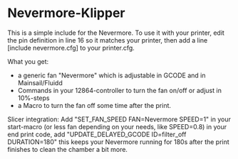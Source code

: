 # Nevermore-Klipper

This is a simple include for the Nevermore. To use it with your printer, edit
the pin definition in line 16 so it matches your printer, then add a line 
[include nevermore.cfg] to your printer.cfg.

What you get:
- a generic fan "Nevermore" which is adjustable in GCODE and in Mainsail/Fluidd
- Commands in your 12864-controller to turn the fan on/off or adjust in 10%-steps
- a Macro to turn the fan off some time after the print.

Slicer integration: Add "SET_FAN_SPEED FAN=Nevermore SPEED=1" in your start-macro
(or less fan depending on your needs, like SPEED=0.8)
in your end print code, add "UPDATE_DELAYED_GCODE ID=filter_off DURATION=180"
this keeps your Nevermore running for 180s after the print finishes to clean the 
chamber a bit more.
